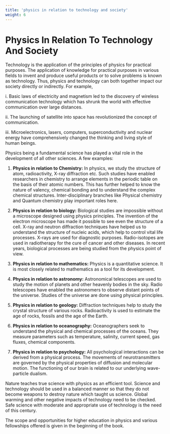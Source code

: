 ```yaml
---
title: 'physics in relation to technology and society'
weight: 6
---
```


# Physics In Relation To Technology And Society
Technology is the application of the principles of physics for practical purposes. The application of knowledge for practical purposes in various fields to invent and produce useful products or to solve problems is known as technology. Thus, physics and technology can both together impact our society directly or indirectly. For example,

i. Basic laws of electricity and magnetism led to the discovery of wireless communication technology which has shrunk the world with effective communication over large distances.

ii. The launching of satellite into space has revolutionized the concept of communication.

iii. Microelectronics, lasers, computers, superconductivity and nuclear energy have comprehensively changed the thinking and living style of human beings.

Physics being a fundamental science has played a vital role in the development of all other sciences. A few examples:

1. **Physics in relation to Chemistry:** In physics, we study the structure of atom, radioactivity, X-ray diffraction etc. Such studies have enabled researchers in chemistry to arrange elements in the periodic table on the basis of their atomic numbers. This has further helped to know the nature of valency, chemical  bonding and to understand the complex chemical structures. Inter-disciplinary branches like Physical chemistry and Quantum chemistry play important roles here.

2. **Physics in relation to biology:** Biological studies are impossible without a microscope designed using physics principles. The invention of the electron microscope has made it possible to see even the structure of a cell. X-ray and neutron diffraction techniques have helped us to understand the structure of nucleic acids, which help to control vital life processes. X-rays are used for diagnostic purposes. Radio-isotopes are used in radiotherapy for the cure of cancer and other diseases. In recent years, biological processes are being studied from the physics point of view.

3. **Physics in relation to mathematics:** Physics is a quantitative science. It is most closely related to mathematics as a tool for its development.

4. **Physics in relation to astronomy:** Astronomical telescopes are used to study the motion of planets and other heavenly bodies in the sky. Radio telescopes have enabled the astronomers to observe distant points of the universe. Studies of the universe are done using physical principles.

5. **Physics in relation to geology:** Diffraction techniques help to study the crystal structure of various rocks. Radioactivity is used to estimate the age of rocks, fossils and the age of the Earth.

6. **Physics in relation to oceanography:** Oceanographers seek to understand the physical and chemical processes of the oceans. They measure parameters such as temperature, salinity, current speed, gas fluxes, chemical components.

7. **Physics in relation to psychology:** All psychological interactions can be derived from a physical process. The movements of neurotransmitters are governed by the physical properties of diffusion and molecular motion. The functioning of our brain is related to our underlying wave- particle dualism.

Nature teaches true science with physics as an efficient tool. Science and technology should be used in a balanced manner so that they do not become weapons to destroy nature which taught us science. Global warming and other negative impacts of technology need to be checked. Safe science with moderate and appropriate use of technology is the need of this century.

The scope and opportunities for higher education in physics and various fellowships offered is given in the beginning of the book.
